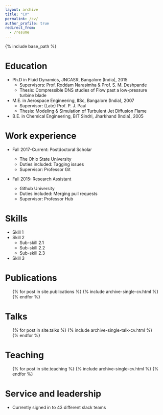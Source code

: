 ```yaml
---
layout: archive
title: "CV"
permalink: /cv/
author_profile: true
redirect_from:
  - /resume
---
```


{% include base_path %}

Education
======
* Ph.D in Fluid Dynamics, JNCASR, Bangalore (India), 2015
  * Supervisors: Prof. Roddam Narasimha & Prof. S. M. Deshpande
  * Thesis: Compressible DNS studies of Flow past a low-pressure turbine blade
* M.E. in Aerospace Engineering, IISc, Bangalore (India), 2007
  * Supervisor: (Late) Prof. P. J. Paul
  * Thesis: Modeling & Simulation of Turbulent Jet Diffusion Flame
* B.E. in Chemical Engineering, BIT Sindri, Jharkhand (India), 2005

Work experience
======
* Fall 2017-Current: Postdoctoral Scholar
  * The Ohio State University
  * Duties included: Tagging issues
  * Supervisor: Professor Git

* Fall 2015: Research Assistant
  * Github University
  * Duties included: Merging pull requests
  * Supervisor: Professor Hub
  
Skills
======
* Skill 1
* Skill 2
  * Sub-skill 2.1
  * Sub-skill 2.2
  * Sub-skill 2.3
* Skill 3

Publications
======
  <ul>{% for post in site.publications %}
    {% include archive-single-cv.html %}
  {% endfor %}</ul>
  
Talks
======
  <ul>{% for post in site.talks %}
    {% include archive-single-talk-cv.html %}
  {% endfor %}</ul>
  
Teaching
======
  <ul>{% for post in site.teaching %}
    {% include archive-single-cv.html %}
  {% endfor %}</ul>
  
Service and leadership
======
* Currently signed in to 43 different slack teams
